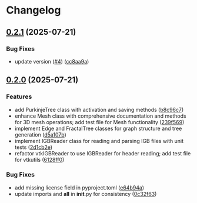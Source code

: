 # Changelog

## [0.2.1](https://github.com/ricardogr07/PurkinjeUV/compare/v0.2.0...v0.2.1) (2025-07-21)


### Bug Fixes

* update version ([#4](https://github.com/ricardogr07/PurkinjeUV/issues/4)) ([cc8aa9a](https://github.com/ricardogr07/PurkinjeUV/commit/cc8aa9a8b341d88d298309d8c55893b0cfee79f9))

## [0.2.0](https://github.com/ricardogr07/PurkinjeUV/compare/v0.1.0...v0.2.0) (2025-07-21)


### Features

* add PurkinjeTree class with activation and saving methods ([b8c96c7](https://github.com/ricardogr07/PurkinjeUV/commit/b8c96c75b56ac2a339052b41bd3cf9af10cb7714))
* enhance Mesh class with comprehensive documentation and methods for 3D mesh operations; add test file for Mesh functionality ([239f569](https://github.com/ricardogr07/PurkinjeUV/commit/239f5691d220c1abe8ebbde5af3f23192b5bc5b3))
* implement Edge and FractalTree classes for graph structure and tree generation ([d5a107b](https://github.com/ricardogr07/PurkinjeUV/commit/d5a107b8ccfb901f09d1b8887e5d52b3ad8e8c95))
* implement IGBReader class for reading and parsing IGB files with unit tests ([2d1cb2e](https://github.com/ricardogr07/PurkinjeUV/commit/2d1cb2e3f1fbeb787828c35a0d6b94c94da840a0))
* refactor vtkIGBReader to use IGBReader for header reading; add test file for vtkutils ([6128ff0](https://github.com/ricardogr07/PurkinjeUV/commit/6128ff0d4cd0d051d8d247774c6c6bf95e68047e))


### Bug Fixes

* add missing license field in pyproject.toml ([e64b94a](https://github.com/ricardogr07/PurkinjeUV/commit/e64b94a8631e64ca35cab93d8a4bf8dda1903e78))
* update imports and __all__ in __init__.py for consistency ([0c32f63](https://github.com/ricardogr07/PurkinjeUV/commit/0c32f63ec62c68f164f77a72b6ea3c698275a631))
